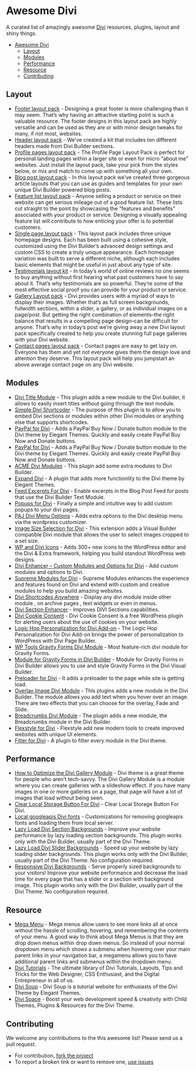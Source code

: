 # Awesome Divi

A curated list of amazingly awesome [Divi](https://www.elegantthemes.com/gallery/divi/) resources, plugins, layout and shiny things. 

- [Awesome Divi](#awesome-divi)
	- [Layout](#layout)
	- [Modules](#modules)
	- [Performance](#performance)
	- [Resource](#resource)
  - [Contributing](#contributing)


## Layout

* [Footer layout pack](https://www.elegantthemes.com/blog/divi-resources/free-divi-footer-layout-pack-10-unique-footer-designs-to-give-your-site-a-leg-up) - Designing a great footer is more challenging than it may seem. That’s why having an attractive starting point is such a valuable resource. The footer designs in this layout pack are highly versatile and can be used as they are or with minor design tweaks for many, if not most, websites.
* [Header layout pack](https://www.elegantthemes.com/blog/divi-resources/free-divi-download-the-divi-header-ui-kit) - We’ve created a kit that includes ten different headers made from Divi Builder sections.
* [Profile pages layout pack](https://www.elegantthemes.com/blog/divi-resources/free-divi-download-the-profile-pages-layout-pack) - The Profile Page Layout Pack is perfect for personal landing pages within a larger site or even for micro “about me” websites. Just install the layout pack, take your pick from the styles below, or mix and match to come up with something all your own.
* [Blog post layout pack](https://www.elegantthemes.com/blog/divi-resources/free-divi-blog-post-layout-pack-will-take-your-builder-powered-articles-to-the-next-level) - In this layout pack we’ve created three gorgeous article layouts that you can use as guides and templates for your own unique Divi Builder powered blog posts.
* [Feature list layout pack](https://www.elegantthemes.com/blog/divi-resources/free-divi-feature-list-layout-pack-will-help-you-showcase-what-you-have-to-offer-in-style) - Anyone selling a product or service on their website can get serious mileage out of a good feature list. These lists cut straight to the point by showcasing the “features and benefits” associated with your product or service. Designing a visually appealing feature list will contribute to how enticing your offer is to potential customers.
* [Single page layout pack](https://www.elegantthemes.com/blog/divi-resources/download-our-free-divi-layout-pack-for-modern-homepages-and-single-page-websites) - This layout pack includes three unique homepage designs. Each has been built using a cohesive style, customized using the Divi Builder’s advanced design settings and custom CSS to create a truly unique appearance. Each homepage variation was built to serve a different niche, although each includes basic elements that might be useful in just about any type of site. 
* [Testimonials layout kit](https://www.elegantthemes.com/blog/divi-resources/free-divi-testimonials-layout-kit) - In today’s world of online reviews no one seems to buy anything without first hearing what past customers have to say about it. That’s why testimonials are so powerful. They’re some of the most effective social proof you can provide for your product or service.
* [Gallery Layout pack](https://www.elegantthemes.com/blog/divi-resources/free-divi-photo-gallery-layout-pack-5-stunning-gallery-page-layouts-in-one-convenient-download) - Divi provides users with a myriad of ways to display their images. Whether that’s as full screen backgrounds, fullwidth sections, within a slider, a gallery, or as individual images on a page/post. But getting the right combination of elements–the right balance that results in a compelling page design–can be difficult for anyone. That’s why in today’s post we’re giving away a new Divi layout pack specifically created to help you create stunning full page galleries with your Divi website.
* [Contact pages layout pack](https://www.elegantthemes.com/blog/divi-resources/download-the-free-divi-contact-pages-layout-pack) - Contact pages are easy to get lazy on. Everyone has them and yet not everyone gives them the design love and attention they deserve. This layout pack will help you jumpstart an above average contact page on any Divi website.

## Modules

* [Divi Title Module](https://wordpress.org/plugins/mc-divi-title-module/) - This plugin adds a new module to the Divi builder, it allows to easily insert titles without going through the text module.
* [Simple Divi Shortcoder](https://wordpress.org/plugins/simple-divi-shortcoder/) - The purpose of this plugin is to allow you to embed Divi sections or modules within other Divi modules or anything else that supports shortcodes.
* [PayPal for Divi](https://github.com/angelleye/divi-paypal) - Adds a PayPal Buy Now / Donate button module to the Divi theme by Elegant Themes.  Quickly and easily create PayPal Buy Now and Donate buttons.
* [PayPal for Divi](https://wordpress.org/plugins/angelleye-paypal-for-divi/) - Adds a PayPal Buy Now / Donate button module to the Divi theme by Elegant Themes.  Quickly and easily create PayPal Buy Now and Donate buttons.
* [ACME Divi Modules](https://wordpress.org/plugins/acme-divi-modules/) - This plugin add some extra modules to Divi Builder.
* [Expand Divi](https://wordpress.org/plugins/expand-divi/) - A plugin that adds more functionlity to the Divi theme by Elegant Themes.
* [Feed Excerpts For Divi](https://wordpress.org/plugins/feed-excerpts-for-divi/) - Enable excerpts in the Blog Post Feed for posts that use the Divi Builder Text Module.
* [Popups for Divi](https://wordpress.org/plugins/popups-for-divi/) - Finally a simple and intuitive way to add custom popups to your divi pages.
* [PAJ Divi Menu Options](https://wordpress.org/plugins/paj-divi-menu-options/) - Adds extra options to the Divi desktop menu via the wordpress customizer.
* [Image Size Selection for Divi](https://wordpress.org/plugins/image-size-selection-for-divi/) - This extension adds a Visual Builder compatible Divi module that allows the user to select images cropped to a set size.
* [WP and Divi Icons](https://wordpress.org/plugins/wp-and-divi-icons/) - Adds 300+ new icons to the WordPress editor and the Divi & Extra framework, helping you build standout WordPress web designs.
* [Divi Enhancer – Custom Modules and Options for Divi](https://wordpress.org/plugins/miguras-divi-enhancer/) - Add custom modules and options to Divi.
* [Supreme Modules for Divi](https://wordpress.org/plugins/supreme-modules-for-divi/) - Supreme Modules enhances the experience and features found on Divi and extend with custom and creative modules to help you build amazing websites.
* [Divi Shortcodes Anywhere](https://wordpress.org/plugins/dsa-divi-shortcodes-anywhere/) - Display any divi module inside other module , on archive pages , text widgets or even in menus.
* [Divi Section Enhancer](https://wordpress.org/plugins/dse-divi-section-enhancer/) -  Improves DIVI Sections capabilities.
* [Divi Cookie Consent](https://wordpress.org/plugins/cookie-consent-for-divi/) -  Divi Cookie Consent is a free WordPress plugin for alerting users about the use of cookies on your website.
* [Logic Hop Personalization for Divi Add-on](https://wordpress.org/plugins/logic-hop-personalization-for-divi-add-on/) -  The Logic Hop Personalization for Divi Add-on brings the power of personalization to WordPress with Divi Page Builder.
* [WP Tools Gravity Forms Divi Module](https://wordpress.org/plugins/wp-tools-gravity-forms-divi-module/) -  Most feature-rich divi module for Gravity Forms.
* [Module for Gravity Forms in Divi Builder](https://wordpress.org/plugins/module-for-gravity-forms-in-divi-builder/) -  Module for Gravity Forms in Divi Builder allows you to use and style Gravity Forms in the Divi Visual Builder.
* [Preloader for Divi](https://wordpress.org/plugins/preloader-for-divi/) -  It adds a preloader to the page while site is getting load.
* [Overlay Image Divi Module](https://wordpress.org/plugins/overlay-image-divi-module/) -  This plugins adds a new module in the Divi Builder. The module allows you add text when you hover over an image. There are two effects that you can choose for the overlay, Fade and Slide.
* [Breadcrumbs Divi Module](https://wordpress.org/plugins/breadcrumbs-divi-module/) -  The plugin adds a new module, the Breadcrumbs module in the Divi Builder.
* [Flexstyle for Divi](https://wordpress.org/plugins/flexstyle/) -  Flexstyle add new modern tools to create improved websites with unique UI elements.
* [Filter for Divi](https://wordpress.org/plugins/filter-for-divi/) -  A plugin to filter every module in the Divi theme.

## Performance

* [How to Optimize the Divi Gallery Module](http://www.ibenic.com/optimize-divi-gallery-module/) - Divi theme is a great theme for people who aren’t tech-savvy. The Divi Gallery Module is a module where you can create galleries with a slideshow effect. If you have many images in one or more galleries on a page, that page will have a lot of images that load without being seen.
* [Clear Local Storage Button For Divi](https://gist.github.com/SJ-James/2034db86ed54dea09fa0ed4920261660) - Clear Local Storage Button For Divi.
* [Local googleapis Divi fonts](https://wordpress.org/plugins/local-googleapis-divi-fonts/) - Customizations for removing googleapis fonts and loading them from local server.
* [Lazy Load Divi Section Backgrounds](https://wordpress.org/plugins/lazy-load-divi-section-backgrounds/) - Improve your website performance by lazy loading section backgrounds. This plugin works only with the Divi Builder, usually part of the Divi Theme.
* [Lazy Load Divi Slider Backgrounds](https://wordpress.org/plugins/lazy-load-divi-slider-backgrounds/) - Speed up your website by lazy loading slider backgrounds. This plugin works only with the Divi Builder, usually part of the Divi Theme. No configuration required.
* [Responsive Divi Backgrounds](https://wordpress.org/plugins/responsive-divi-backgrounds/) - Serve properly sized backgrounds to your visitors! Improve your website performance and decrease the load time for every page that has a slider or a section with background image. This plugin works only with the Divi Builder, usually part of the Divi Theme. No configuration required.

## Resource

* [Mega Menu](https://www.elegantthemes.com/documentation/divi/mega-menus/) - Mega menus allow users to see more links all at once without the hassle of scrolling, hovering, and remembering the contents of your menu. A good way to think about Mega Menus is that they are drop down menus within drop down menus. So instead of your normal dropdown menu which shows a submenu when hovering over your main parent links in your navigation bar, a megamenu allows you to have additional parent links and submenus within the dropdown menu.
* [Divi Tutorials](https://quiroz.co/) - The ultimate library of Divi Tutorials, Layouts, Tips and Tricks for the Web Designer, CSS Enthusiast, and the Digital Entrepreneur in all of us.
* [Divi Soup](https://divisoup.com/) - Divi Soup is a tutorial website for enthusiasts of the Divi Theme by Elegant Themes.
* [Divi Space](https://divi.space/divi-tutorials/) - Boost your web development speed & creativity with Child Themes, Plugins & Resources for the Divi Theme.

## Contributing

We welcome any contributions to the this awesome list! Please send us a pull request.

* For contribution, [fork the project](https://github.com/lukecav/awesome-divi/fork)
* To report a broken link or want to remove one, [use issues](https://github.com/lukecav/awesome-divi/issues)
